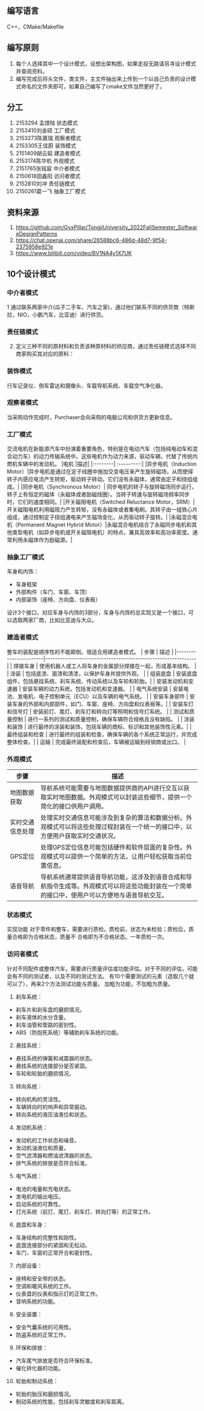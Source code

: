 ## 编写语言
C++，CMake/Makefile
## 编写原则
1. 每个人选择其中一个设计模式，设想出架构图，如果走投无路请另寻设计模式并查阅资料。
2. 编写完成后将头文件，类文件，主文件抽出来上传到一个以自己负责的设计模式命名的文件夹即可，如果自己编写了cmake文件当然更好了。
## 分工
1. 2153294 孟璟陆 状态模式
2. 2153410刘金硕 工厂模式
3. 2153273陈嘉瑞 观察者模式
4. 2153305王佳蔚 装饰模式
5. 2151409胡云韬 建造者模式
6. 2153174陈华机 外观模式
7. 2151765张铭宸 中介者模式
8. 2150618田鑫阳 访问者模式
9. 2152810刘冲 责任链模式
10. 2150261葛一飞 抽象工厂模式
## 资料来源
1. https://github.com/GyxPillar/TongjiUniversity_2022FallSemester_SoftwareDesignPatterns
2. https://chat.openai.com/share/26588bc6-486d-48d7-9f54-2375958e921e
3. https://www.bilibili.com/video/BV1NA4y1X7UK
## 10个设计模式
### 中介者模式
1 通过联系两家中介(瓜子二手车、汽车之家)，通过他们联系不同的供货商（特斯拉，NIO，小鹏汽车，比亚迪）进行供货。
### 责任链模式
2. 定义三种不同的原材料和负责该种原材料的供应商，通过责任链模式选择不同商家购买其对应的原料：
### 装饰模式
行车记录仪、倒车雷达和摄像头、车载导航系统、车载空气净化器。
### 观察者模式
当采购动作完成时，Purchaser会向采购的电脑公司和供货方更新信息。
### 工厂模式
交流电机在新能源汽车中扮演着重要角色，特别是在电动汽车（包括纯电动车和混合动力车）的动力传输系统中。这些电机作为动力来源，驱动车辆，代替了传统内燃机车辆中的发动机。
|电机               |描述|
|:--------| :---------:|
|异步电机（Induction Motor）|异步电机是通过在定子线圈中施加交变电压来产生旋转磁场，从而使得转子内感应电流产生转矩，驱动转子转动。它们没有永磁体，通常由定子和绕组组成。|
|同步电机（Synchronous Motor）| 同步电机的转子与旋转磁场同步运行，转子上有恒定的磁体（永磁体或者励磁线圈）。当转子转速与旋转磁场频率同步时，它们的速度相同。|
|开关磁阻电机（Switched Reluctance Motor，SRM）|开关磁阻电机利用磁阻力产生转矩，没有永磁体或者集电刷。其转子由一组铁心片组成，通过控制定子绕组通电来产生磁场变化，从而驱动转子旋转。|
|永磁混合电机（Permanent Magnet Hybrid Motor）|永磁混合电机结合了永磁同步电机和其他类型电机（如异步电机或开关磁阻电机）的特点，兼具高效率和高功率密度。通常利用永磁体作为励磁源。|

### 抽象工厂模式
车身和内饰：
-	车身框架
-	外部构件（车门、车窗、车顶）
-	内部装饰（座椅、方向盘、仪表板）

设计3个接口，对应车身与内饰的3部分，车身与内饰的总实现又是一个接口，可以选取两家厂商，比如比亚迪与大众。
### 建造者模式
整车的装配是顺序性的不能颠倒，很适合用建造者模式。
| 步骤                  | 描述                                                         |
|-----------------------|--------------------------------------------------------------|
| 焊接车身              | 使用机器人或工人将车身的金属部分焊接在一起，形成基本结构。  |
| 涂装                  | 包括底漆、面漆和清漆，以保护车身并提供外观。               |
| 组装底盘              | 安装底盘组件，包括悬挂系统、刹车系统、传动系统以及车轮和轮胎。|
| 安装发动机和变速器    | 安装车辆的动力系统，包括发动机和变速器。                   |
| 电气系统安装          | 安装电池、发电机、电子控制单元（ECU）以及车辆的电气系统。  |
| 安装车身部件          | 安装车身的外部和内部部件，如门、车窗、座椅、方向盘和仪表板等。|
| 安装车灯和信号灯      | 安装前灯、尾灯、刹车灯和转向灯等照明和信号灯系统。          |
| 测试和质量控制        | 进行一系列的测试和质量控制，确保车辆符合规格且没有缺陷。   |
| 涂装和装饰            | 进行最终的涂装和装饰，包括车辆的商标、标识和其他装饰性元素。|
| 最终组装和检查        | 进行最终的组装和检查，确保车辆的各个系统正常运行，并完成整体检查。|
| 运输                  | 完成最终装配和检查后，车辆被运输到经销商或出口。           |

### 外观模式 
| 步骤                   | 描述                                                         |
|------------------------|--------------------------------------------------------------|
| 地图数据获取          | 导航系统可能需要与地图数据提供商的API进行交互以获取实时地图数据。外观模式可以封装这些细节，提供一个简化的接口供用户调用。  |
| 实时交通信息处理      | 处理实时交通信息可能涉及到复杂的算法和数据分析。外观模式可以将这些处理过程封装在一个统一的接口中，以方便用户获取实时交通状况。|
| GPS定位               | 处理GPS定位信息可能包括硬件和软件层面的复杂性。外观模式可以提供一个简单的方法，让用户轻松获取当前位置信息。 |
| 语音导航              | 导航系统通常提供语音导航功能，这涉及到语音合成和导航指令生成等。外观模式可以将这些功能封装在一个简单的接口中，使用户可以方便地与语音导航交互。|
### 状态模式
实现功能
对于零件和整车，需要进行质检。质检前，状态为未检验；质检后，质量合格即为合格状态，质量不
合格即为不合格状态。一年质检一次。
### 访问者模式
针对不同配件或整体汽车，需要进行质量评估或功能评估。对于不同的评估，可能会有不同的测试者，以及不同的测试方法。
有10个需要测试的元素（选取几个就可以了），再来2个方法测试功能与质量。
加粗为功能，不加粗为质量。
1.	刹车系统：
-	刹车片和刹车盘的磨损情况。
-	刹车液体的水分含量。
-	刹车油管和管路的密封性。
-	ABS（防抱死系统）等辅助刹车系统的功能。
2.	悬挂系统：
-	悬挂系统的弹簧和减震器的状态。
-	悬挂系统的连接部分是否紧固。
-	车轮和轮胎的磨损情况。
3.	转向系统：
-	转向机构的灵活性。
-	车辆转向时的响声和异常振动。
-	转向系统的液压油液位和状态。
4.	发动机系统：
-	发动机的工作状态和噪音。
-	发动机油液位和质量。
-	空气滤清器和燃油滤清器的状态。
-	排气系统的排放是否符合标准。
5.	电气系统：
-	电池的电量和充电状态。
-	发电机的输出电压。
-	启动系统的可靠性。
-	灯光系统（前灯、尾灯、刹车灯、转向灯等）的正常工作。
6.	底盘和车身：
-	车身结构的完整性和刚性。
-	底盘连接部分的紧固和无松动。
-	车门、车窗的正常开合和密封性。
7.	内部设备：
-	座椅和安全带的状态。
-	空调和暖风系统的工作。
-	仪表盘的仪表和指示灯的正常工作。
-	音响系统的功能。
8.	安全装置：
-	安全气囊系统的可用性。
-	防盗系统的正常工作。
9.	环保和排放：
-	汽车尾气排放是否符合环保标准。
-	催化转化器的功能。
10.	轮胎和制动系统：
-	轮胎的胎压和磨损情况。
-	制动系统的性能，包括刹车灵敏度和刹车距离。

